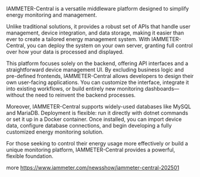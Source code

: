 IAMMETER-Central is a versatile middleware platform designed to simplify energy monitoring and management.

Unlike traditional solutions, it provides a robust set of APIs that handle user management, device integration, and data storage, making it easier than ever to create a tailored energy management system. With IAMMETER-Central, you can deploy the system on your own server, granting full control over how your data is processed and displayed.

This platform focuses solely on the backend, offering API interfaces and a straightforward device management UI. By excluding business logic and pre-defined frontends, IAMMETER-Central allows developers to design their own user-facing applications. You can customize the interface, integrate it into existing workflows, or build entirely new monitoring dashboards—without the need to reinvent the backend processes.

Moreover, IAMMETER-Central supports widely-used databases like MySQL and MariaDB. Deployment is flexible: run it directly with dotnet commands or set it up in a Docker container. Once installed, you can import device data, configure database connections, and begin developing a fully customized energy monitoring solution.

For those seeking to control their energy usage more effectively or build a unique monitoring platform, IAMMETER-Central provides a powerful, flexible foundation.

more https://www.iammeter.com/newsshow/iammeter-central-202501
